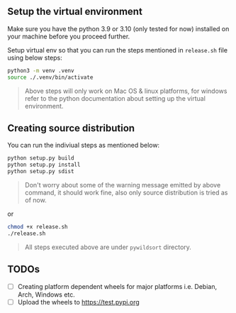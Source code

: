 ## Setup the virtual environment
Make sure you have the python 3.9 or 3.10 (only tested for now) installed on
your machine before you proceed further.

Setup virtual env so that you can run the steps mentioned in `release.sh` file
using below steps:
```sh
python3 -m venv .venv
source ./.venv/bin/activate
```

>Above steps will only work on Mac OS & linux platforms, for windows refer to
the python documentation about setting up the virtual environment.

## Creating source distribution
You can run the indiviual steps as mentioned below:
```sh
python setup.py build
python setup.py install
python setup.py sdist
```

>Don't worry about some of the warning message emitted by above command, it should
work fine, also only source distribution is tried as of now.

or 
```sh
chmod +x release.sh
./release.sh
```

>All steps executed above are under `pywildsort` directory.

## TODOs
- [ ] Creating platform dependent wheels for major platforms i.e. Debian, Arch, Windows etc.
- [ ] Upload the wheels to https://test.pypi.org
